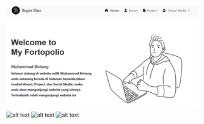 ![alt text](https://github.com/Binzqt/website-superbinz/blob/main/Cuplikan%20layar%202024-07-27%20133820.png?raw=true)
![alt text](?raw=true)
![alt text](?raw=true)
![alt text](?raw=true)
